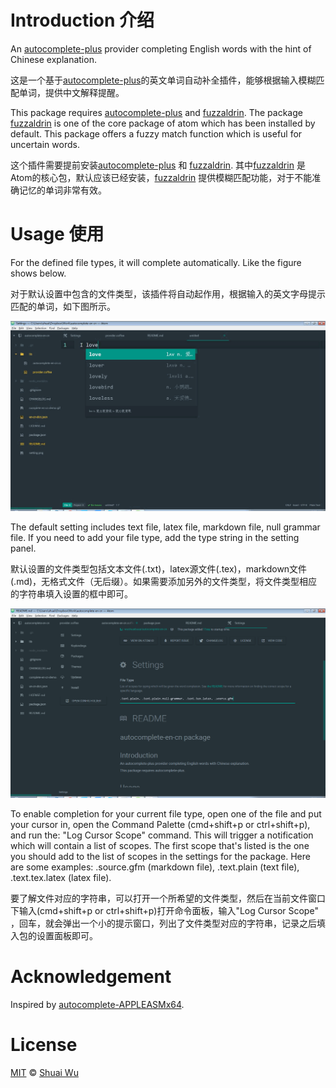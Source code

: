 
# Introduction 介绍
An [autocomplete-plus](https://github.com/atom/autocomplete-plus) provider completing English words with the hint of Chinese explanation.

这是一个基于[autocomplete-plus](https://github.com/atom/autocomplete-plus)的英文单词自动补全插件，能够根据输入模糊匹配单词，提供中文解释提醒。

This package requires [autocomplete-plus](https://github.com/atom/autocomplete-plus) and [fuzzaldrin](https://github.com/atom/fuzzaldrin).
The package [fuzzaldrin](https://github.com/atom/fuzzaldrin) is one of the core package of atom which has been installed by default. This package offers a fuzzy match function which is useful for uncertain words.

这个插件需要提前安装[autocomplete-plus](https://github.com/atom/autocomplete-plus) 和 [fuzzaldrin](https://github.com/atom/fuzzaldrin).
其中[fuzzaldrin](https://github.com/atom/fuzzaldrin) 是Atom的核心包，默认应该已经安装，[fuzzaldrin](https://github.com/atom/fuzzaldrin) 提供模糊匹配功能，对于不能准确记忆的单词非常有效。

# Usage  使用
For the defined file types, it will complete automatically. Like the figure shows below.

对于默认设置中包含的文件类型，该插件将自动起作用，根据输入的英文字母提示匹配的单词，如下图所示。

![A screenshot of the package using](https://raw.githubusercontent.com/wushuaibuaa/autocomplete-en-cn/master/complete-en-cn-demo.gif)

 The default setting includes text file, latex file, markdown file, null grammar file. If you need to add your file type, add the type string in the setting panel.

 默认设置的文件类型包括文本文件(.txt)，latex源文件(.tex)，markdown文件(.md)，无格式文件（无后缀）。如果需要添加另外的文件类型，将文件类型相应的字符串填入设置的框中即可。

![A screenshot of the setting page](https://raw.githubusercontent.com/wushuaibuaa/autocomplete-en-cn/master/setting.png)


To enable completion for your current file type, open one of the file and put your cursor in, open the Command Palette (cmd+shift+p or ctrl+shift+p), and run the: "Log Cursor Scope" command. This will trigger a notification which will contain a list of scopes. The first scope that's listed is the one you should add to the list of scopes in the settings for the package. Here are some examples: .source.gfm (markdown file), .text.plain (text file), .text.tex.latex (latex file).

要了解文件对应的字符串，可以打开一个所希望的文件类型，然后在当前文件窗口下输入(cmd+shift+p or ctrl+shift+p)打开命令面板，输入"Log Cursor Scope" ，回车，就会弹出一个小的提示窗口，列出了文件类型对应的字符串，记录之后填入包的设置面板即可。

# Acknowledgement
Inspired by [autocomplete-APPLEASMx64](https://github.com/OrionNebula/autocomplete-APPLEASMx64).

# License
[MIT](hhttps://github.com/wushuaibuaa/autocomplete-en-cn/blob/master/LICENSE.md) © [Shuai Wu](https://github.com/wushuaibuaa)
